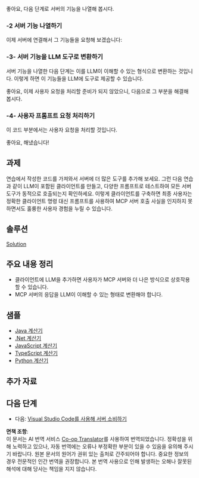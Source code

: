 <!--
CO_OP_TRANSLATOR_METADATA:
{
  "original_hash": "bc3ae5af5973160abba9976cb5a4704c",
  "translation_date": "2025-06-13T11:28:06+00:00",
  "source_file": "03-GettingStarted/03-llm-client/README.md",
  "language_code": "ko"
}
-->
좋아요, 다음 단계로 서버의 기능을 나열해 봅시다.

### -2 서버 기능 나열하기

이제 서버에 연결해서 그 기능들을 요청해 보겠습니다:

### -3- 서버 기능을 LLM 도구로 변환하기

서버 기능을 나열한 다음 단계는 이를 LLM이 이해할 수 있는 형식으로 변환하는 것입니다. 이렇게 하면 이 기능들을 LLM에 도구로 제공할 수 있습니다.

좋아요, 이제 사용자 요청을 처리할 준비가 되지 않았으니, 다음으로 그 부분을 해결해 봅시다.

### -4- 사용자 프롬프트 요청 처리하기

이 코드 부분에서는 사용자 요청을 처리할 것입니다.

좋아요, 해냈습니다!

## 과제

연습에서 작성한 코드를 가져와서 서버에 더 많은 도구를 추가해 보세요. 그런 다음 연습과 같이 LLM이 포함된 클라이언트를 만들고, 다양한 프롬프트로 테스트하여 모든 서버 도구가 동적으로 호출되는지 확인하세요. 이렇게 클라이언트를 구축하면 최종 사용자는 정확한 클라이언트 명령 대신 프롬프트를 사용하여 MCP 서버 호출 사실을 인지하지 못하면서도 훌륭한 사용자 경험을 누릴 수 있습니다.

## 솔루션

[Solution](/03-GettingStarted/03-llm-client/solution/README.md)

## 주요 내용 정리

- 클라이언트에 LLM을 추가하면 사용자가 MCP 서버와 더 나은 방식으로 상호작용할 수 있습니다.
- MCP 서버의 응답을 LLM이 이해할 수 있는 형태로 변환해야 합니다.

## 샘플

- [Java 계산기](../samples/java/calculator/README.md)
- [.Net 계산기](../../../../03-GettingStarted/samples/csharp)
- [JavaScript 계산기](../samples/javascript/README.md)
- [TypeScript 계산기](../samples/typescript/README.md)
- [Python 계산기](../../../../03-GettingStarted/samples/python)

## 추가 자료

## 다음 단계

- 다음: [Visual Studio Code를 사용해 서버 소비하기](/03-GettingStarted/04-vscode/README.md)

**면책 조항**:  
이 문서는 AI 번역 서비스 [Co-op Translator](https://github.com/Azure/co-op-translator)를 사용하여 번역되었습니다. 정확성을 위해 노력하고 있으나, 자동 번역에는 오류나 부정확한 부분이 있을 수 있음을 유의해 주시기 바랍니다. 원본 문서의 원어가 권위 있는 출처로 간주되어야 합니다. 중요한 정보의 경우 전문적인 인간 번역을 권장합니다. 본 번역 사용으로 인해 발생하는 오해나 잘못된 해석에 대해 당사는 책임을 지지 않습니다.